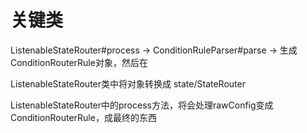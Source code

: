 # 关键类

ListenableStateRouter#process -> ConditionRuleParser#parse -> 生成 ConditionRouterRule对象，然后在

ListenableStateRouter类中将对象转换成 state/StateRouter

ListenableStateRouter中的process方法，将会处理rawConfig变成 ConditionRouterRule，成最终的东西

